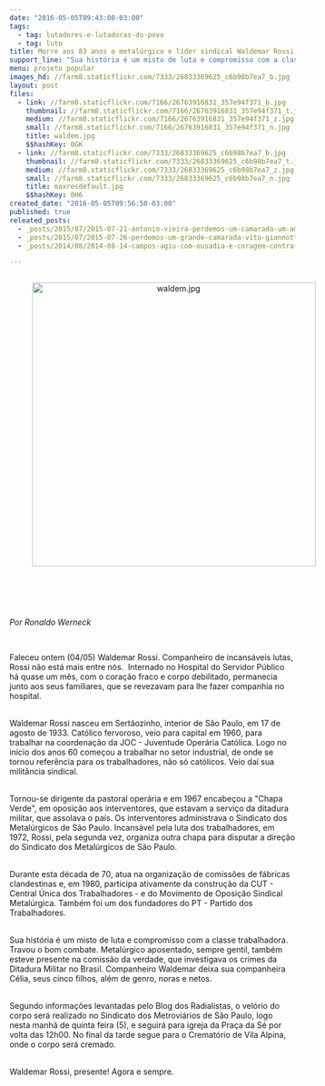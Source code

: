 ```yaml
---
date: "2016-05-05T09:43:00-03:00"
tags:
  - tag: lutadores-e-lutadoras-do-povo
  - tag: luto
title: Morre aos 83 anos o metalúrgico e líder sindical Waldemar Rossi
support_line: "Sua história é um misto de luta e compromisso com a classe trabalhadora. Travou o bom combate. Metalúrgico aposentado, sempre gentil, também esteve presente na comissão da verdade, que investigava os crimes da Ditadura Militar no Brasil."
menu: projeto popular
images_hd: //farm8.staticflickr.com/7333/26833369625_c6b98b7ea7_b.jpg
layout: post
files:
  - link: //farm8.staticflickr.com/7166/26763916831_357e94f371_b.jpg
    thumbnail: //farm8.staticflickr.com/7166/26763916831_357e94f371_t.jpg
    medium: //farm8.staticflickr.com/7166/26763916831_357e94f371_z.jpg
    small: //farm8.staticflickr.com/7166/26763916831_357e94f371_n.jpg
    title: waldem.jpg
    $$hashKey: 0GK
  - link: //farm8.staticflickr.com/7333/26833369625_c6b98b7ea7_b.jpg
    thumbnail: //farm8.staticflickr.com/7333/26833369625_c6b98b7ea7_t.jpg
    medium: //farm8.staticflickr.com/7333/26833369625_c6b98b7ea7_z.jpg
    small: //farm8.staticflickr.com/7333/26833369625_c6b98b7ea7_n.jpg
    title: maxresdefault.jpg
    $$hashKey: 0H6
created_date: "2016-05-05T09:56:50-03:00"
published: true
releated_posts:
  - _posts/2015/07/2015-07-21-antonio-vieira-perdemos-um-camarada-um-amigo-um-eterno-defensor-da-reforma-agraria.md
  - _posts/2015/07/2015-07-26-perdemos-um-grande-camarada-vito-giannotti.md
  - _posts/2014/08/2014-08-14-campos-agiu-com-ousadia-e-coragem-contra-o-latifundio-pernambucano.md

---
```

<div style="text-align:center">
<figure class="image" style="display:inline-block"><img alt="waldem.jpg" height="500" src="//farm8.staticflickr.com/7166/26763916831_357e94f371_b.jpg" width="500" />
<figcaption></figcaption>
</figure>
</div>

<p>&nbsp;</p>

<p>&nbsp;</p>

<p><em>Por Ronaldo Werneck</em></p>

<p>&nbsp;</p>

<p>Faleceu ontem (04/05) Waldemar Rossi. Companheiro de incans&aacute;veis lutas, Rossi n&atilde;o est&aacute; mais entre n&oacute;s.&nbsp; Internado no Hospital do Servidor P&uacute;blico h&aacute; quase um m&ecirc;s, com o cora&ccedil;&atilde;o fraco e corpo debilitado, permanecia junto aos seus familiares, que se revezavam para lhe fazer companhia no hospital.</p>

<p><br />
Waldemar Rossi nasceu em Sert&atilde;ozinho, interior de S&atilde;o Paulo, em 17 de agosto de 1933. Cat&oacute;lico fervoroso, veio para capital em 1960, para trabalhar na coordena&ccedil;&atilde;o da JOC - Juventude Oper&aacute;ria Cat&oacute;lica. Logo no in&iacute;cio dos anos 60 come&ccedil;ou a trabalhar no setor industrial, de onde se tornou refer&ecirc;ncia para os trabalhadores, n&atilde;o s&oacute; cat&oacute;licos. Veio da&iacute; sua milit&acirc;ncia sindical.</p>

<p><br />
Tornou-se dirigente da pastoral oper&aacute;ria e em 1967 encabe&ccedil;ou a &quot;Chapa Verde&quot;, em oposi&ccedil;&atilde;o aos interventores, que estavam a servi&ccedil;o da ditadura militar, que assolava o pa&iacute;s. Os interventores administrava o Sindicato dos Metal&uacute;rgicos de S&atilde;o Paulo. Incans&aacute;vel pela luta dos trabalhadores, em 1972, Rossi, pela segunda vez, organiza outra chapa para disputar a dire&ccedil;&atilde;o do Sindicato dos Metal&uacute;rgicos de S&atilde;o Paulo.</p>

<p><br />
Durante esta d&eacute;cada de 70, atua na organiza&ccedil;&atilde;o de comiss&otilde;es de f&aacute;bricas clandestinas e, em 1980, participa ativamente da constru&ccedil;&atilde;o da CUT - Central &Uacute;nica dos Trabalhadores - e do Movimento de Oposi&ccedil;&atilde;o Sindical Metal&uacute;rgica. Tamb&eacute;m foi um dos fundadores do PT - Partido dos Trabalhadores.</p>

<p><br />
Sua hist&oacute;ria &eacute; um misto de luta e compromisso com a classe trabalhadora. Travou o bom combate. Metal&uacute;rgico aposentado, sempre gentil, tamb&eacute;m esteve presente na comiss&atilde;o da verdade, que investigava os crimes da Ditadura Militar no Brasil. Companheiro Waldemar deixa sua companheira C&eacute;lia, seus cinco filhos, al&eacute;m de genro, noras e netos.</p>

<p><br />
Segundo informa&ccedil;&otilde;es levantadas pelo Blog dos Radialistas, o vel&oacute;rio do corpo ser&aacute; realizado no Sindicato dos Metrovi&aacute;rios de S&atilde;o Paulo, logo nesta manh&atilde; de quinta feira (5), e seguir&aacute; para igreja da Pra&ccedil;a da S&eacute; por volta das 12h00. No final da tarde segue para o Cremat&oacute;rio de Vila Alpina, onde o corpo ser&aacute; cremado.</p>

<p><br />
Waldemar Rossi, presente! Agora e sempre.</p>

